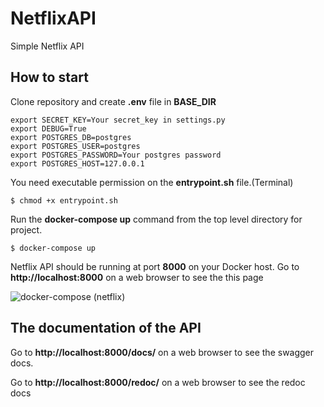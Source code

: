 # NetflixAPI
Simple Netflix API

## How to start

Clone repository and create **.env** file in **BASE_DIR**
```
export SECRET_KEY=Your secret_key in settings.py
export DEBUG=True
export POSTGRES_DB=postgres
export POSTGRES_USER=postgres
export POSTGRES_PASSWORD=Your postgres password
export POSTGRES_HOST=127.0.0.1
```

You need executable permission on the **entrypoint.sh** file.(Terminal)
```
$ chmod +x entrypoint.sh
```

Run the **docker-compose up** command from the top level directory for project.
```
$ docker-compose up
```

Netflix API should be running at port **8000** on your Docker host. Go to **http://localhost:8000** on a web browser to see the this page

![docker-compose (netflix)](https://user-images.githubusercontent.com/97673223/162131690-0eefbcf9-65d8-4601-9644-ee72a2900791.PNG)

## The documentation of the API

Go to **http://localhost:8000/docs/** on a web browser to see the swagger docs.

Go to **http://localhost:8000/redoc/** on a web browser to see the redoc docs
